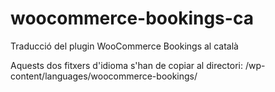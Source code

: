 # woocommerce-bookings-ca
Traducció del plugin WooCommerce Bookings al català

Aquests dos fitxers d'idioma s'han de copiar al directori: /wp-content/languages/woocommerce-bookings/
